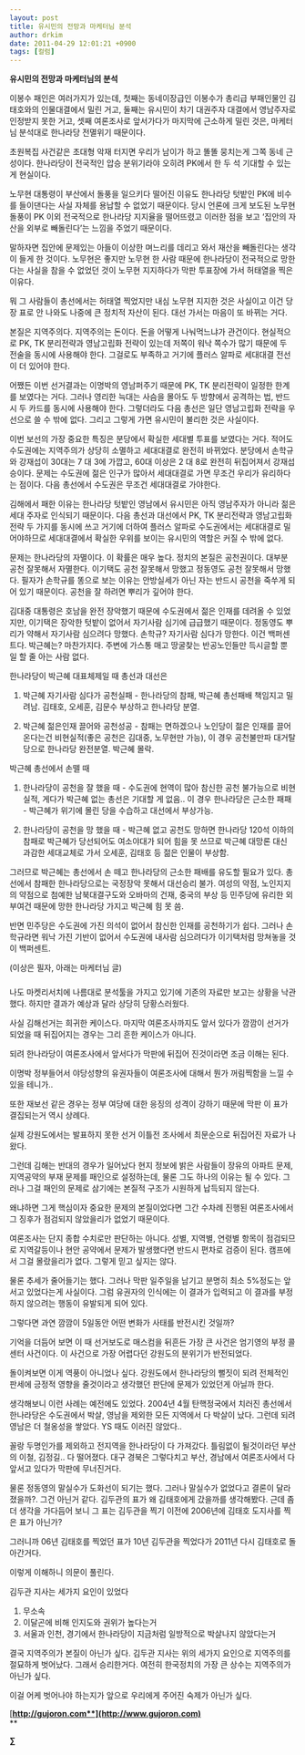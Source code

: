 ```yaml
---
layout: post
title: 유시민의 전망과 마케터님 분석
author: drkim
date: 2011-04-29 12:01:21 +0900
tags: [컬럼]
---
```

**유시민의 전망과 마케터님의 분석**

  


이봉수 패인은 여러가지가 있는데, 첫째는 동네이장급인 이봉수가 총리급 부패인물인 김태호와의 인물대결에서 밀린 거고, 둘째는 유시민이 차기 대권주자 대결에서 영남주자로 인정받지 못한 거고, 셋째 여론조사로 앞서가다가 마지막에 근소하게 밀린 것은, 마케터님 분석대로 한나라당 전멸위기 때문이다.


  


초원복집 사건같은 초대형 악재 터지면 우리가 남이가 하고 똘똘 뭉치는게 그쪽 동네 근성이다. 한나라당이 전국적인 압승 분위기라야 오히려 PK에서 한 두 석 기대할 수 있는게 현실이다. 


  


노무현 대통령이 부산에서 돌풍을 일으키다 떨어진 이유도 한나라당 텃밭인 PK에 비수를 들이댄다는 사실 자체를 용납할 수 없었기 때문이다. 당시 언론에 크게 보도된 노무현 돌풍이 PK 이외 전국적으로 한나라당 지지율을 떨어뜨렸고 이러한 점을 보고 ‘집안의 자산을 외부로 빼돌린다’는 느낌을 주었기 때문이다. 


  


말하자면 집안에 문제있는 아들이 이상한 며느리를 데리고 와서 재산을 빼돌린다는 생각이 들게 한 것이다. 노무현은 좋지만 노무현 한 사람 때문에 한나라당이 전국적으로 망한다는 사실을 참을 수 없었던 것이 노무현 지지하다가 막판 투표장에 가서 허태열을 찍은 이유다. 


  


뭐 그 사람들이 총선에서는 허태열 찍었지만 내심 노무현 지지한 것은 사실이고 이건 당장 표로 안 나와도 나중에 큰 정치적 자산이 된다. 대선 가서는 마음이 또 바뀌는 거다. 


  


본질은 지역주의다. 지역주의는 돈이다. 돈을 어떻게 나눠먹느냐가 관건이다. 현실적으로 PK, TK 분리전략과 영남고립화 전략이 있는데 저쪽이 워낙 쪽수가 많기 때문에 두 전술을 동시에 사용해야 한다. 그걸로도 부족하고 거기에 플러스 알파로 세대대결 전선이 더 있어야 한다. 


  


어쨌든 이번 선거결과는 이명박의 영남퍼주기 때문에 PK, TK 분리전략이 일정한 한계를 보였다는 거다. 그러나 영리한 늑대는 사슴을 몰아도 두 방향에서 공격하는 법, 반드시 두 카드를 동시에 사용해야 한다. 그렇더라도 다음 총선은 일단 영남고립화 전략을 우선으로 쓸 수 밖에 없다. 그리고 그렇게 가면 유시민이 불리한 것은 사실이다.


  


이번 보선의 가장 중요한 특징은 분당에서 확실한 세대별 투표를 보였다는 거다. 적어도 수도권에는 지역주의가 상당히 소멸하고 세대대결로 완전히 바뀌었다. 분당에서 손학규와 강재섭이 30대는 7 대 3에 가깝고, 60대 이상은 2 대 8로 완전히 뒤집어져서 강재섭 승이다. 문제는 수도권에 젊은 인구가 많아서 세대대결로 가면 무조건 우리가 유리하다는 점이다. 다음 총선에서 수도권은 무조건 세대대결로 가야한다.


  


김해에서 패한 이유는 한나라당 텃밭인 영남에서 유시민은 아직 영남주자가 아니라 젊은세대 주자로 인식되기 때문이다. 다음 총선과 대선에서 PK, TK 분리전략과 영남고립화 전략 두 가지를 동시에 쓰고 거기에 더하여 플러스 알파로 수도권에서는 세대대결로 밀어야하므로 세대대결에서 확실한 우위를 보이는 유시민의 역할은 커질 수 밖에 없다.


  


문제는 한나라당의 자멸이다. 이 확률은 매우 높다. 정치의 본질은 공천권이다. 대부분 공천 잘못해서 자멸한다. 이기택도 공천 잘못해서 망했고 정동영도 공천 잘못해서 망했다. 필자가 손학규를 똥으로 보는 이유는 안방실세가 아닌 자는 반드시 공천을 죽쑤게 되어 있기 때문이다. 공천을 잘 하려면 뿌리가 깊어야 한다. 


  


김대중 대통령은 호남을 완전 장악했기 때문에 수도권에서 젊은 인재를 데려올 수 있었지만, 이기택은 장악한 텃밭이 없어서 자기사람 심기에 급급했기 때문이다. 정동영도 뿌리가 약해서 자기사람 심으려다 망했다. 손학규? 자기사람 심다가 망한다. 이건 백퍼센트다. 박근혜는? 마찬가지다. 주변에 가스통 매고 땅굴찾는 반공노인들만 득시글할 뿐 일 할 줄 아는 사람 없다.


  


한나라당이 박근혜 대표체제일 때 총선과 대선은


  


1) 박근혜 자기사람 심다가 공천실패 - 한나라당의 참패, 박근혜 총선패배 책임지고 밀려남. 김태호, 오세훈, 김문수 부상하고 한나라당 분열.


  


2) 박근혜 젊은인재 끌어와 공천성공 - 참패는 면하겠으나 노인당이 젊은 인재를 끌어온다는건 비현실적(좋은 공천은 김대중, 노무현만 가능), 이 경우 공천불만파 대거탈당으로 한나라당 완전분열. 박근혜 몰락. 


  


박근혜 총선에서 손뗄 때 


  


1) 한나라당이 공천을 잘 했을 때 - 수도권에 현역이 많아 참신한 공천 불가능으로 비현실적, 게다가 박근혜 없는 총선은 기대할 게 없음.. 이 경우 한나라당은 근소한 패패 - 박근혜가 위기에 몰린 당을 수습하고 대선에서 부상가능. 


  


2) 한나라당이 공천을 망 했을 때 - 박근혜 없고 공천도 망하면 한나라당 120석 이하의 참패로 박근혜가 당선되어도 여소야대가 되어 힘을 못 쓰므로 박근혜 대망론 대신 과감한 세대교체로 가서 오세훈, 김태호 등 젊은 인물이 부상함. 


  


그러므로 박근혜는 총선에서 손 떼고 한나라당의 근소한 패배를 유도할 필요가 있다. 총선에서 참패한 한나라당으로는 국정장악 못해서 대선승리 불가. 여성의 약점, 노인지지의 약점으로 첨예한 남북대결구도와 오바마의 건재, 중국의 부상 등 민주당에 유리한 외부여건 때문에 망한 한나라당 가지고 박근혜 힘 못 씀. 


  


반면 민주당은 수도권에 가진 의석이 없어서 참신한 인재를 공천하기가 쉽다. 그러나 손학규라면 워낙 가진 기반이 없어서 수도권에 내사람 심으려다가 이기택처럼 망쳐놓을 것이 백퍼센트. 


  


(이상은 필자, 아래는 마케터님 글)


  


###


  


나도 마켓리서치에 나름대로 분석툴을 가지고 있기에 기존의 자료만 보고는 상황을 낙관했다. 하지만 결과가 예상과 달라 상당히 당황스러웠다.


  


사실 김해선거는 희귀한 케이스다. 마지막 여론조사까지도 앞서 있다가 깜깜이 선거가 되었을 때 뒤집어지는 경우는 그리 흔한 케이스가 아니다.


  


되려 한나라당이 여론조사에서 앞서다가 막판에 뒤집어 진것이라면 조금 이해는 된다.


  


이명박 정부들어서 야당성향의 유권자들이 여론조사에 대해서 뭔가 꺼림찍함을 느낄 수 있을 테니가.. 


  


또한 재보선 같은 경우는 정부 여당에 대한 응징의 성격이 강하기 때문에 막판 이 표가 결집되는거 역시 상례다.


  


실제 강원도에서는 발표하지 못한 선거 이틀전 조사에서 최문순으로 뒤집어진 자료가 나왔다.


  


그런데 김해는 반대의 경우가 일어났다 현지 정보에 밝은 사람들이 장유의 아파트 문제, 지역공약의 부재 문제를 패인으로 설정하는데, 물론 그도 하나의 이유는 될 수 있다. 그러나 그걸 패인의 문제로 삼기에는 본질적 구조가 시원하게 납득되지 않는다.


  


왜냐하면 그게 핵심이자 중요한 문제의 본질이었다면 그간 수차례 진행된 여론조사에서 그 징후가 점검되지 않았을리가 없었기 때문이다.


  


여론조사는 단지 종합 수치로만 판단하는 아니다. 성별, 지역별, 연령별 항목이 점검되므로 지역갈등이나 현안 공약에서 문제가 발생했다면 반드시 편차로 검증이 된다. 캠프에서 그걸 몰랐을리가 없다. 그렇게 믿고 싶지는 않다.


  


물론 추세가 줄어들기는 했다. 그러나 막판 일주일을 남기고 분명히 최소 5%정도는 앞서고 있었다는게 사실이다. 그럼 유권자의 인식에는 이 결과가 입력되고 이 결과를 부정하지 않으려는 행동이 유발되게 되어 있다. 


  


그렇다면 과연 깜깜이 5일동안 어떤 변화가 사태를 반전시킨 것일까?


  


기억을 더듬어 보면 이 때 선거보도로 매스컴을 뒤흔든 가장 큰 사건은 엄기영의 부정 콜센터 사건이다. 이 사건으로 가장 어렵다던 강원도의 분위기가 반전되었다. 


  


돌이켜보면 이게 역풍이 아니었나 싶다. 강원도에서 한나라당의 뻘짓이 되려 전체적인 판세에 긍정적 영향을 줄것이라고 생각했던 판단에 문제가 있었던게 아닐까 한다.


  


생각해보니 이런 사례는 예전에도 있었다. 2004년 4월 탄핵정국에서 치러진 총선에서 한나라당은 수도권에서 박살, 영남을 제외한 모든 지역에서 다 박살이 났다. 그런데 되려 영남은 더 철옹성을 쌓았다. YS 때도 이러진 않았다..


  


꼴랑 두명인가를 제외하고 전지역을 한나라당이 다 가져갔다. 틀림없이 될것이라던 부산의 이철, 김정길.. 다 떨어졌다. 대구 경북은 그렇다치고 부산, 경남에서 여론조사에서 다 앞서고 있다가 막판에 무너진거다. 


  


물론 정동영의 말실수가 도화선이 되기는 했다. 그러나 말실수가 없었다고 결론이 달라졌을까?. 그건 아닌거 같다. 김두관의 표가 왜 김태호에게 갔을까를 생각해봤다. 근데 좀더 생각을 가다듬어 보니 그 표는 김두관을 찍기 이전에 2006년에 김태호 도지사를 찍은 표가 아닌가?


  


그러니까 06년 김태호를 찍었던 표가 10년 김두관을 찍었다가 2011년 다시 김태호로 돌아간거다. 


  


이렇게 이해하니 의문이 풀린다.


  


김두관 지사는 세가지 요인이 있었다


  


1. 무소속   
2. 이달곤에 비해 인지도와 권위가 높다는거  
3. 서울과 인천, 경기에서 한나라당이 지금처럼 일방적으로 박살나지 않았다는거 


  


결국 지역주의가 본질이 아닌가 싶다. 김두관 지사는 위의 세가지 요인으로 지역주의를 절묘하게 벗어났다. 그래서 승리한거다. 여전히 한국정치의 가장 큰 상수는 지역주의가 아닌가 싶다.


  


이걸 어케 벗어나야 하는지가 앞으로 우리에게 주어진 숙제가 아닌가 싶다.


  





  




[**http://gujoron.com**](http://www.gujoron.com)**  
** 

**∑**